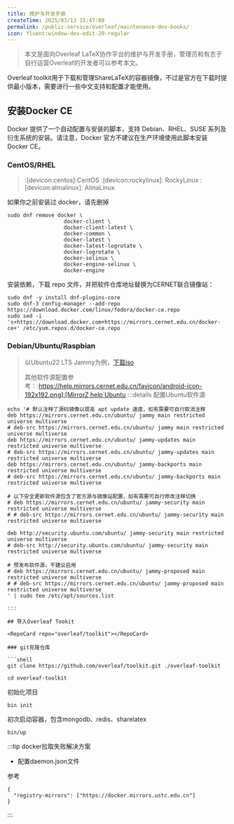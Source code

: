```yaml
---
title: 维护与开发手册
createTime: 2025/03/13 15:47:08
permalink: /public-service/overleaf/maintenance-dev-books/
icon: fluent:window-dev-edit-20-regular
---
```


> 本文是面向Overleaf LaTeX协作平台的维护与开发手册，管理员和有志于自行运营Overleaf的开发者可以参考本文。

Overleaf toolkit用于下载和管理ShareLaTeX的容器镜像，不过是官方在下载时提供最小版本，需要进行一些中文支持和配置才能使用。

## 安装Docker CE

Docker 提供了一个自动配置与安装的脚本，支持 Debian、RHEL、SUSE 系列及衍生系统的安装。请注意，Docker 官方不建议在生产环境使用此脚本安装 Docker CE。

### CentOS/RHEL

> :[devicon:centos]:CentOS :[devicon:rockylinux]: RockyLinux :[devicon:almalinux]: AlmaLinux

如果你之前安装过 docker，请先删掉

```shell
sudo dnf remove docker \
                  docker-client \
                  docker-client-latest \
                  docker-common \
                  docker-latest \
                  docker-latest-logrotate \
                  docker-logrotate \
                  docker-selinux \
                  docker-engine-selinux \
                  docker-engine
```

安装依赖，下载 repo 文件，并把软件仓库地址替换为CERNET联合镜像站：

```shell
sudo dnf -y install dnf-plugins-core
sudo dnf-3 config-manager --add-repo https://download.docker.com/linux/fedora/docker-ce.repo
sudo sed -i 's+https://download.docker.com+https://mirrors.cernet.edu.cn/docker-ce+' /etc/yum.repos.d/docker-ce.repo
```

### Debian/Ubuntu/Raspbian

> 以Ubuntu22 LTS Jammy为例，[下载iso](http://192.168.183.171:5244/mirrors/system-iso/Ubuntu/ubuntu-22.04.5-desktop-amd64.iso)
> 
> 其他软件源配置参考：:[https://help.mirrors.cernet.edu.cn/favicon/android-icon-192x192.png]:[MirrorZ help Ubuntu](https://help.mirrors.cernet.edu.cn/ubuntu/)
:::details 配置Ubuntu软件源
```shell
echo '# 默认注释了源码镜像以提高 apt update 速度，如有需要可自行取消注释
deb https://mirrors.cernet.edu.cn/ubuntu/ jammy main restricted universe multiverse
# deb-src https://mirrors.cernet.edu.cn/ubuntu/ jammy main restricted universe multiverse
deb https://mirrors.cernet.edu.cn/ubuntu/ jammy-updates main restricted universe multiverse
# deb-src https://mirrors.cernet.edu.cn/ubuntu/ jammy-updates main restricted universe multiverse
deb https://mirrors.cernet.edu.cn/ubuntu/ jammy-backports main restricted universe multiverse
# deb-src https://mirrors.cernet.edu.cn/ubuntu/ jammy-backports main restricted universe multiverse

# 以下安全更新软件源包含了官方源与镜像站配置，如有需要可自行修改注释切换
# deb https://mirrors.cernet.edu.cn/ubuntu/ jammy-security main restricted universe multiverse
# # deb-src https://mirrors.cernet.edu.cn/ubuntu/ jammy-security main restricted universe multiverse

deb http://security.ubuntu.com/ubuntu/ jammy-security main restricted universe multiverse
# deb-src http://security.ubuntu.com/ubuntu/ jammy-security main restricted universe multiverse

# 预发布软件源，不建议启用
# deb https://mirrors.cernet.edu.cn/ubuntu/ jammy-proposed main restricted universe multiverse
# # deb-src https://mirrors.cernet.edu.cn/ubuntu/ jammy-proposed main restricted universe multiverse
' | sudo tee /etc/apt/sources.list

:::

## 导入Overleaf Tookit

<RepoCard repo="overleaf/toolkit"></RepoCard>

### git克隆仓库

```shell
git clone https://github.com/overleaf/toolkit.git ./overleaf-toolkit
```



```shell
cd overleaf-toolkit
```

初始化项目

```shell
bin init
```

初次启动容器，包含mongodb、redis、sharelatex
```shell
bin/up
```

:::tip docker拉取失败解决方案

- 配置daemon.json文件

参考 


```shell
{
  "registry-mirrors": ["https://docker.mirrors.ustc.edu.cn"]
}
```
:::